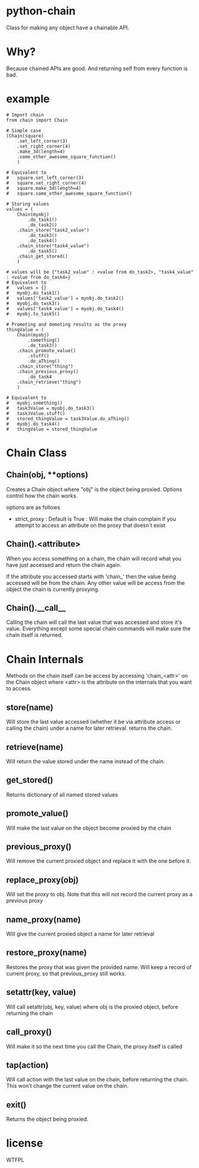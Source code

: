 python-chain
============

Class for making any object have a chainable API.

Why?
====

Because chained APIs are good.
And returning self from every function is bad.

example
=======
    
    # Import chain
    from chain import Chain
    
    # Simple case
    (Chain(square)
        .set_left_corner(3)
        .set_right_corner(4)
        .make_3d(length=4)
        .some_other_awesome_square_function()
        )
    
    # Equivalent to
    #   square.set_left_corner(3)
    #   square.set_right_corner(4)
    #   square.make_3d(length=4)
    #   square.some_other_awesome_square_function()
    
    # Storing values
    values = (
        Chain(myobj)
            .do_task1()
            .do_task2()
        .chain_store("task2_value")
            .do_task3()
            .do_task4()
        .chain_store("task4_value")
            .do_task5()
        .chain_get_stored()
        )
    
    # values will be {"task2_value" : <value from do_task2>, "task4_value" : <value from do_task4>}
    # Equivalent to 
    #   values = {}
    #   myobj.do_task1()
    #   values['task2_value'] = myobj.do_task2()
    #   myobj.do_task3()
    #   values['task4_value'] = myobj.do_task4()
    #   myobj.to_task5()
    
    # Promoting and demoting results as the proxy
    thingValue = (
        Chain(myobj)
            .something()
            .do_task3()
        .chain_promote_value()
            .stuff()
            .do_aThing()
        .chain_store("thing")
        .chain_previous_proxy()
            .do_task4
        .chain_retrieve("thing")
        )
    
    # Equivalent to
    #   myobj.something()
    #   task3Value = myobj.do_task3()
    #   task3Value.stuff()
    #   stored_thingValue = task3Value.do_aThing()
    #   myobj.do_task4()
    #   thingValue = stored_thingValue

Chain Class
===========

Chain(obj, **options)
---------------------

Creates a Chain object where "obj" is the object being proxied.
Options control how the chain works.

options are as follows

 * strict_proxy : Default is True : Will make the chain complain if you attempt to access an attribute on the proxy that doesn't exist

Chain().\<attribute\>
-------------------

When you access something on a chain, the chain will record what you have just accessed and return the chain again.

If the attribute you accessed starts with 'chain_' then the value being accessed will be from the chain.
Any other value will be access from the object the chain is currently proxying.

Chain().\_\_call\_\_
----------------

Calling the chain will call the last value that was accessed and store it's value.
Everything except some special chain commands will make sure the chain itself is returned.

Chain Internals
===============

Methods on the chain itself can be access by accessing 'chain_\<attr\>' on the Chain object where \<attr\> is the attribute on the internals that you want to access.

store(name)
-----------

Will store the last value accessed (whether it be via attribute access or calling the chain) under a name for later retrieval.
returns the chain.

retrieve(name)
--------------

Will return the value stored under the name instead of the chain.

get_stored()
-------------

Returns dictionary of all named stored values

promote_value()
---------------

Will make the last value on the object become proxied by the chain

previous_proxy()
----------------

Will remove the current proxied object and replace it with the one before it.

replace_proxy(obj)
--------------

Will set the proxy to obj.
Note that this will not record the current proxy as a previous proxy

name_proxy(name)
-----------------

Will give the current proxied object a name for later retrieval

restore_proxy(name)
-------------------

Restores the proxy that was given the provided name.
Will keep a record of current proxy, so that previous_proxy still works.

setattr(key, value)
-------------------

Will call setattr(obj, key, value) where obj is the proxied object, before returning the chain

call_proxy()
------------

Will make it so the next time you call the Chain, the proxy itself is called

tap(action)
-----------

Will call action with the last value on the chain, before returning the chain.
This won't change the current value on the chain.

exit()
------

Returns the object being proxied.

license
=======

WTFPL
